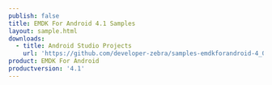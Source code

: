 ```yaml
---
publish: false
title: EMDK For Android 4.1 Samples
layout: sample.html
downloads:
  - title: Android Studio Projects
    url: 'https://github.com/developer-zebra/samples-emdkforandroid-4_0/archive/AllSamples.zip'
product: EMDK For Android
productversion: '4.1'
---
```
















